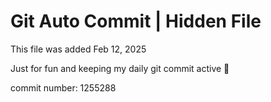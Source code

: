 # Git Auto Commit | Hidden File

This file was added Feb 12, 2025

Just for fun and keeping my daily git commit active 🤪

commit number: 1255288
